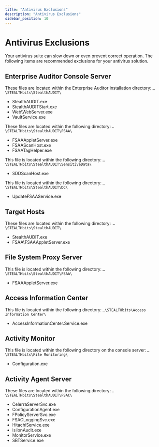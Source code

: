 ```yaml
---
title: "Antivirus Exclusions"
description: "Antivirus Exclusions"
sidebar_position: 10
---
```


# Antivirus Exclusions

Your antivirus suite can slow down or even prevent correct operation. The following items are
recommended exclusions for your antivirus solution.

## Enterprise Auditor Console Server

These files are located within the Enterprise Auditor installation directory:
`…\STEALTHbits\StealthAUDIT\`

- StealthAUDIT.exe
- StealthAUDITStart.exe
- Web\WebServer.exe
- VaultService.exe

These files are located within the following directory: `…\STEALTHbits\StealthAUDIT\FSAA\`

- FSAAAppletServer.exe
- FSAAScanHost.exe
- FSAATagHelper.exe

This file is located within the following directory: `…\STEALTHbits\StealthAUDIT\SensitiveData\`

- SDDScanHost.exe

This file is located within the following directory: `…\STEALTHbits\StealthAUDIT\DC\`

- UpdateFSAAService.exe

## Target Hosts

These files are located within the following directory:` …\STEALTHbits\StealthAUDIT\`

- StealthAUDIT.exe
- FSAA\FSAAAppletServer.exe

## File System Proxy Server

This file is located within the following directory: `…\STEALTHbits\StealthAUDIT\FSAA\`

- FSAAAppletServer.exe

## Access Information Center

This file is located within the following directory: `…\STEALTHbits\Access Information Center\`

- AccessInformationCenter.Service.exe

## Activity Monitor

This file is located within the following directory on the console server:
`…\STEALTHbits\File Monitoring\`

- Configuration.exe

## Activity Agent Server

These files are located within the following directory: `…\STEALTHbits\StealthAUDIT\FSAC\`

- CelerraServerSvc.exe
- ConfigurationAgent.exe
- FPolicyServerSvc.exe
- FSACLoggingSvc.exe
- HitachiService.exe
- IsilonAudit.exe
- MonitorService.exe
- SBTService.exe
